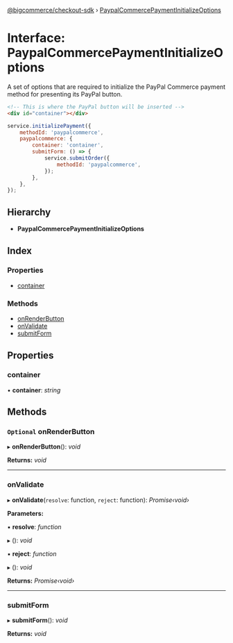 [@bigcommerce/checkout-sdk](../README.md) › [PaypalCommercePaymentInitializeOptions](paypalcommercepaymentinitializeoptions.md)

# Interface: PaypalCommercePaymentInitializeOptions

A set of options that are required to initialize the PayPal Commerce payment
method for presenting its PayPal button.

```html
<!-- This is where the PayPal button will be inserted -->
<div id="container"></div>
```

```js
service.initializePayment({
    methodId: 'paypalcommerce',
    paypalcommerce: {
        container: 'container',
        submitForm: () => {
            service.submitOrder({
                methodId: 'paypalcommerce',
            });
        },
    },
});
```

## Hierarchy

* **PaypalCommercePaymentInitializeOptions**

## Index

### Properties

* [container](paypalcommercepaymentinitializeoptions.md#container)

### Methods

* [onRenderButton](paypalcommercepaymentinitializeoptions.md#optional-onrenderbutton)
* [onValidate](paypalcommercepaymentinitializeoptions.md#onvalidate)
* [submitForm](paypalcommercepaymentinitializeoptions.md#submitform)

## Properties

###  container

• **container**: *string*

## Methods

### `Optional` onRenderButton

▸ **onRenderButton**(): *void*

**Returns:** *void*

___

###  onValidate

▸ **onValidate**(`resolve`: function, `reject`: function): *Promise‹void›*

**Parameters:**

▪ **resolve**: *function*

▸ (): *void*

▪ **reject**: *function*

▸ (): *void*

**Returns:** *Promise‹void›*

___

###  submitForm

▸ **submitForm**(): *void*

**Returns:** *void*

